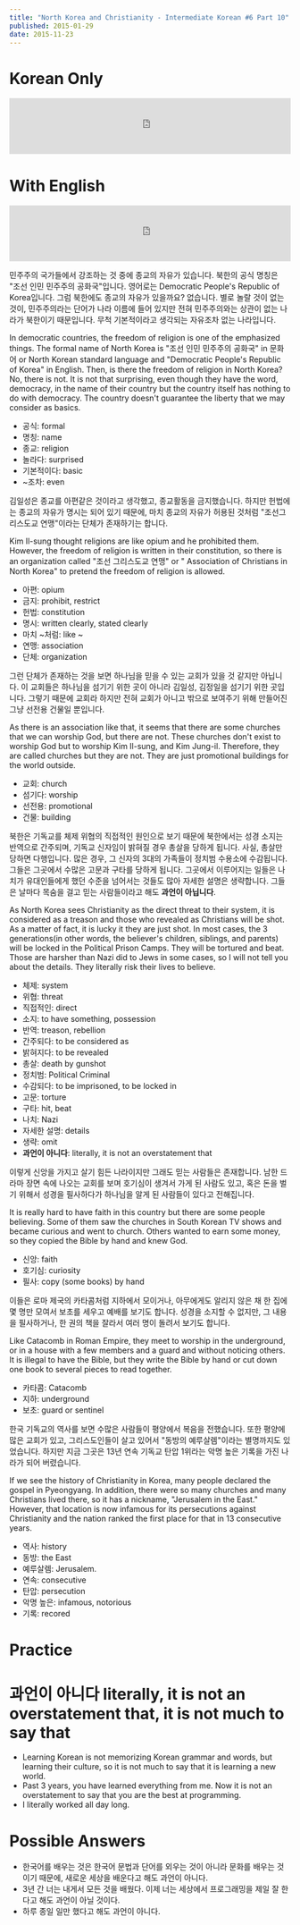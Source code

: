 ```yaml
---
title: "North Korea and Christianity - Intermediate Korean #6 Part 10"
published: 2015-01-29
date: 2015-11-23
---
```


#  Korean Only

<iframe id="audio_iframe" src="https://www.podbean.com/media/player/4denj-537178/initByJs/1/auto/1?skin=5" width="100%" height="100" frameborder="0" scrolling="no"></iframe>

#  With English

<iframe id="audio_iframe" src="https://www.podbean.com/media/player/rnsbv-53717d/initByJs/1/auto/1?skin=5" width="100%" height="100" frameborder="0" scrolling="no"></iframe>

민주주의 국가들에서 강조하는 것 중에 종교의 자유가 있습니다. 북한의 공식 명칭은 "조선 인민 민주주의 공화국"입니다. 영어로는 Democratic People's Republic of Korea입니다. 그럼 북한에도 종교의 자유가 있을까요? 없습니다. 별로 놀랄 것이 없는 것이, 민주주의라는 단어가 나라 이름에 들어 있지만 전혀 민주주의와는 상관이 없는 나라가 북한이기 때문입니다. 무척 기본적이라고 생각되는 자유조차 없는 나라입니다.

In democratic countries, the freedom of religion is one of the emphasized things. The formal name of North Korea is "조선 인민 민주주의 공화국" in 문화어 or North Korean standard language and "Democratic People's Republic of Korea" in English. Then, is there the freedom of religion in North Korea? No, there is not. It is not that surprising, even though they have the word, democracy, in the name of their country but the country itself has nothing to do with democracy. The country doesn't guarantee the liberty that we may consider as basics.

* 공식: formal
* 명칭: name
* 종교: religion
* 놀라다: surprised
* 기본적이다: basic
* ~조차: even

김일성은 종교를 아편같은 것이라고 생각했고, 종교활동을 금지했습니다. 하지만 헌법에는 종교의 자유가 명시는 되어 있기 때문에, 마치 종교의 자유가 허용된 것처럼 "조선그리스도교 연맹"이라는 단체가 존재하기는 합니다.

Kim Il-sung thought religions are like opium and he prohibited them. However, the freedom of religion is written in their constitution, so there is an organization called "조선 그리스도교 연맹" or " Association of Christians in North Korea" to pretend the freedom of religion is allowed.

* 아편: opium
* 금지: prohibit, restrict
* 헌법: constitution
* 명시: written clearly, stated clearly
* 마치 ~처럼: like ~
* 연맹: association
* 단체: organization

그런 단체가 존재하는 것을 보면 하나님을 믿을 수 있는 교회가 있을 것 같지만 아닙니다. 이 교회들은 하나님을 섬기기 위한 곳이 아니라 김일성, 김정일을 섬기기 위한 곳입니다. 그렇기 때문에 교회라 하지만 전혀 교회가 아니고 밖으로 보여주기 위해 만들어진 그냥 선전용 건물일 뿐입니다.

As there is an association like that, it seems that there are some churches that we can worship God, but there are not. These churches don't exist to worship God but to worship Kim Il-sung, and Kim Jung-il. Therefore, they are called churches but they are not. They are just promotional buildings for the world outside.

* 교회: church
* 섬기다: worship
* 선전용: promotional
* 건물: building

북한은 기독교를 체제 위협의 직접적인 원인으로 보기 때문에 북한에서는 성경 소지는 반역으로 간주되며, 기독교 신자임이 밝혀질 경우 총살을 당하게 됩니다. 사실, 총살만 당하면 다행입니다. 많은 경우, 그 신자의 3대의 가족들이 정치범 수용소에 수감됩니다. 그들은 그곳에서 수많은 고문과 구타를 당하게 됩니다. 그곳에서 이루어지는 일들은 나치가 유대인들에게 했던 수준을 넘어서는 것들도 많아 자세한 설명은 생략합니다. 그들은 날마다 목숨을 걸고 믿는 사람들이라고 해도 <strong><span style="color: # ff0000;">과언이 아닙니다</span></strong>.

As North Korea sees Christianity as the direct threat to their system, it is considered as a treason and those who revealed as Christians will be shot. As a matter of fact, it is lucky it they are just shot. In most cases, the 3 generations(in other words, the believer's children, siblings, and parents) will be locked in the Political Prison Camps. They will be tortured and beat. Those are harsher than Nazi did to Jews in some cases, so I will not tell you about the details. They literally risk their lives to believe.

* 체제: system
* 위협: threat
* 직접적인: direct
* 소지: to have something, possession
* 반역: treason, rebellion
* 간주되다: to be considered as
* 밝혀지다: to be revealed
* 총살: death by gunshot
* 정치범: Political Criminal
* 수감되다: to be imprisoned, to be locked in
* 고문: torture
* 구타: hit, beat
* 나치: Nazi
* 자세한 설명: details
* 생략: omit
* <span style="color: # ff0000;"><strong>과언이 아니다</strong></span>: literally, it is not an overstatement that

이렇게 신앙을 가지고 살기 힘든 나라이지만 그래도 믿는 사람들은 존재합니다. 남한 드라마 장면 속에 나오는 교회를 보며 호기심이 생겨서 가게 된 사람도 있고, 혹은 돈을 벌기 위해서 성경을 필사하다가 하나님을 알게 된 사람들이 있다고 전해집니다.

It is really hard to have faith in this country but there are some people believing. Some of them saw the churches in South Korean TV shows and became curious and went to church. Others wanted to earn some money, so they copied the Bible by hand and knew God.

* 신앙: faith
* 호기심: curiosity
* 필사: copy (some books) by hand

이들은 로마 제국의 카타콤처럼 지하에서 모이거나, 아무에게도 알리지 않은 채 한 집에 몇 명만 모여서 보초를 세우고 예배를 보기도 합니다. 성경을 소지할 수 없지만, 그 내용을 필사하거나, 한 권의 책을 잘라서 여러 명이 돌려서 보기도 합니다.

Like Catacomb in Roman Empire, they meet to worship in the underground, or in a house with a few members and a guard and without noticing others. It is illegal to have the Bible, but they write the Bible by hand or cut down one book to several pieces to read together.

* 카타콤: Catacomb
* 지하: underground
* 보초: guard or sentinel

한국 기독교의 역사를 보면 수많은 사람들이 평양에서 복음을 전했습니다. 또한 평양에 많은 교회가 있고, 그리스도인들이 살고 있어서 "동방의 예루살렘"이라는 별명까지도 있었습니다. 하지만 지금 그곳은 13년 연속 기독교 탄압 1위라는 악명 높은 기록을 가진 나라가 되어 버렸습니다.

If we see the history of Christianity in Korea, many people declared the gospel in Pyeongyang. In addition, there were so many churches and many Christians lived there, so it has a nickname, "Jerusalem in the East." However, that location is now infamous for its persecutions against Christianity and the nation ranked the first place for that in 13 consecutive years.

* 역사: history
* 동방: the East
* 예루살렘: Jerusalem.
* 연속: consecutive
* 탄압: persecution
* 악명 높은: infamous, notorious
* 기록: recored


#  Practice


#  과언이 아니다 literally, it is not an overstatement that, it is not much to say that


* Learning Korean is not memorizing Korean grammar and words, but learning their culture, so it is not much to say that it is learning a new world.
* Past 3 years, you have learned everything from me. Now it is not an overstatement to say that you are the best at programming.
* I literally worked all day long.


#  Possible Answers


* 한국어를 배우는 것은 한국어 문법과 단어를 외우는 것이 아니라 문화를 배우는 것이기 때문에, 새로운 세상을 배운다고 해도 과언이 아니다.
* 3년 간 너는 내게서 모든 것을 배웠다. 이제 너는 세상에서 프로그래밍을 제일 잘 한다고 해도 과언이 아닐 것이다.
* 하루 종일 일만 했다고 해도 과언이 아니다.
